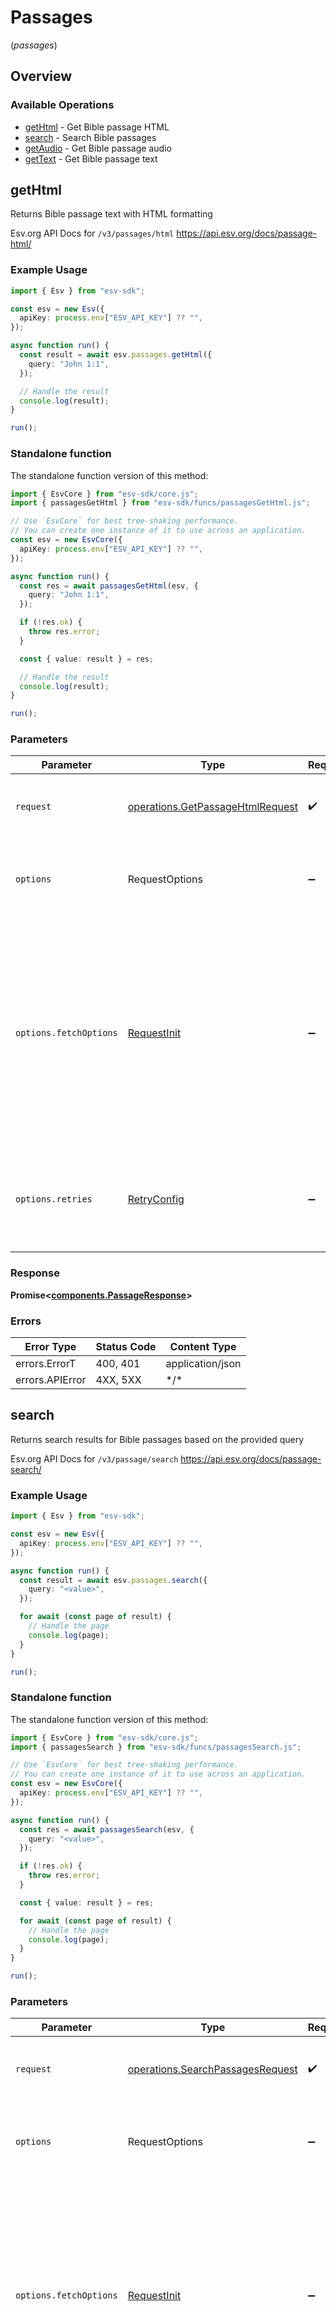 # Passages
(*passages*)

## Overview

### Available Operations

* [getHtml](#gethtml) - Get Bible passage HTML
* [search](#search) - Search Bible passages
* [getAudio](#getaudio) - Get Bible passage audio
* [getText](#gettext) - Get Bible passage text

## getHtml

Returns Bible passage text with HTML formatting

Esv.org API Docs for `/v3/passages/html`
<https://api.esv.org/docs/passage-html/>

### Example Usage

```typescript
import { Esv } from "esv-sdk";

const esv = new Esv({
  apiKey: process.env["ESV_API_KEY"] ?? "",
});

async function run() {
  const result = await esv.passages.getHtml({
    query: "John 1:1",
  });

  // Handle the result
  console.log(result);
}

run();
```

### Standalone function

The standalone function version of this method:

```typescript
import { EsvCore } from "esv-sdk/core.js";
import { passagesGetHtml } from "esv-sdk/funcs/passagesGetHtml.js";

// Use `EsvCore` for best tree-shaking performance.
// You can create one instance of it to use across an application.
const esv = new EsvCore({
  apiKey: process.env["ESV_API_KEY"] ?? "",
});

async function run() {
  const res = await passagesGetHtml(esv, {
    query: "John 1:1",
  });

  if (!res.ok) {
    throw res.error;
  }

  const { value: result } = res;

  // Handle the result
  console.log(result);
}

run();
```

### Parameters

| Parameter                                                                                                                                                                      | Type                                                                                                                                                                           | Required                                                                                                                                                                       | Description                                                                                                                                                                    |
| ------------------------------------------------------------------------------------------------------------------------------------------------------------------------------ | ------------------------------------------------------------------------------------------------------------------------------------------------------------------------------ | ------------------------------------------------------------------------------------------------------------------------------------------------------------------------------ | ------------------------------------------------------------------------------------------------------------------------------------------------------------------------------ |
| `request`                                                                                                                                                                      | [operations.GetPassageHtmlRequest](../../models/operations/getpassagehtmlrequest.md)                                                                                           | :heavy_check_mark:                                                                                                                                                             | The request object to use for the request.                                                                                                                                     |
| `options`                                                                                                                                                                      | RequestOptions                                                                                                                                                                 | :heavy_minus_sign:                                                                                                                                                             | Used to set various options for making HTTP requests.                                                                                                                          |
| `options.fetchOptions`                                                                                                                                                         | [RequestInit](https://developer.mozilla.org/en-US/docs/Web/API/Request/Request#options)                                                                                        | :heavy_minus_sign:                                                                                                                                                             | Options that are passed to the underlying HTTP request. This can be used to inject extra headers for examples. All `Request` options, except `method` and `body`, are allowed. |
| `options.retries`                                                                                                                                                              | [RetryConfig](../../lib/utils/retryconfig.md)                                                                                                                                  | :heavy_minus_sign:                                                                                                                                                             | Enables retrying HTTP requests under certain failure conditions.                                                                                                               |

### Response

**Promise\<[components.PassageResponse](../../models/components/passageresponse.md)\>**

### Errors

| Error Type       | Status Code      | Content Type     |
| ---------------- | ---------------- | ---------------- |
| errors.ErrorT    | 400, 401         | application/json |
| errors.APIError  | 4XX, 5XX         | \*/\*            |

## search

Returns search results for Bible passages based on the provided query

Esv.org API Docs for `/v3/passage/search`
<https://api.esv.org/docs/passage-search/>

### Example Usage

```typescript
import { Esv } from "esv-sdk";

const esv = new Esv({
  apiKey: process.env["ESV_API_KEY"] ?? "",
});

async function run() {
  const result = await esv.passages.search({
    query: "<value>",
  });

  for await (const page of result) {
    // Handle the page
    console.log(page);
  }
}

run();
```

### Standalone function

The standalone function version of this method:

```typescript
import { EsvCore } from "esv-sdk/core.js";
import { passagesSearch } from "esv-sdk/funcs/passagesSearch.js";

// Use `EsvCore` for best tree-shaking performance.
// You can create one instance of it to use across an application.
const esv = new EsvCore({
  apiKey: process.env["ESV_API_KEY"] ?? "",
});

async function run() {
  const res = await passagesSearch(esv, {
    query: "<value>",
  });

  if (!res.ok) {
    throw res.error;
  }

  const { value: result } = res;

  for await (const page of result) {
    // Handle the page
    console.log(page);
  }
}

run();
```

### Parameters

| Parameter                                                                                                                                                                      | Type                                                                                                                                                                           | Required                                                                                                                                                                       | Description                                                                                                                                                                    |
| ------------------------------------------------------------------------------------------------------------------------------------------------------------------------------ | ------------------------------------------------------------------------------------------------------------------------------------------------------------------------------ | ------------------------------------------------------------------------------------------------------------------------------------------------------------------------------ | ------------------------------------------------------------------------------------------------------------------------------------------------------------------------------ |
| `request`                                                                                                                                                                      | [operations.SearchPassagesRequest](../../models/operations/searchpassagesrequest.md)                                                                                           | :heavy_check_mark:                                                                                                                                                             | The request object to use for the request.                                                                                                                                     |
| `options`                                                                                                                                                                      | RequestOptions                                                                                                                                                                 | :heavy_minus_sign:                                                                                                                                                             | Used to set various options for making HTTP requests.                                                                                                                          |
| `options.fetchOptions`                                                                                                                                                         | [RequestInit](https://developer.mozilla.org/en-US/docs/Web/API/Request/Request#options)                                                                                        | :heavy_minus_sign:                                                                                                                                                             | Options that are passed to the underlying HTTP request. This can be used to inject extra headers for examples. All `Request` options, except `method` and `body`, are allowed. |
| `options.retries`                                                                                                                                                              | [RetryConfig](../../lib/utils/retryconfig.md)                                                                                                                                  | :heavy_minus_sign:                                                                                                                                                             | Enables retrying HTTP requests under certain failure conditions.                                                                                                               |

### Response

**Promise\<[operations.SearchPassagesResponse](../../models/operations/searchpassagesresponse.md)\>**

### Errors

| Error Type       | Status Code      | Content Type     |
| ---------------- | ---------------- | ---------------- |
| errors.ErrorT    | 400, 401         | application/json |
| errors.APIError  | 4XX, 5XX         | \*/\*            |

## getAudio

Returns audio file for Bible passages based on the provided query

Esv.org API Docs for `/v3/passage/audio`
<https://api.esv.org/docs/passage-audio/>

### Example Usage

```typescript
import { Esv } from "esv-sdk";

const esv = new Esv({
  apiKey: process.env["ESV_API_KEY"] ?? "",
});

async function run() {
  const result = await esv.passages.getAudio({
    query: "John 1:1",
  });

  // Handle the result
  console.log(result);
}

run();
```

### Standalone function

The standalone function version of this method:

```typescript
import { EsvCore } from "esv-sdk/core.js";
import { passagesGetAudio } from "esv-sdk/funcs/passagesGetAudio.js";

// Use `EsvCore` for best tree-shaking performance.
// You can create one instance of it to use across an application.
const esv = new EsvCore({
  apiKey: process.env["ESV_API_KEY"] ?? "",
});

async function run() {
  const res = await passagesGetAudio(esv, {
    query: "John 1:1",
  });

  if (!res.ok) {
    throw res.error;
  }

  const { value: result } = res;

  // Handle the result
  console.log(result);
}

run();
```

### Parameters

| Parameter                                                                                                                                                                      | Type                                                                                                                                                                           | Required                                                                                                                                                                       | Description                                                                                                                                                                    |
| ------------------------------------------------------------------------------------------------------------------------------------------------------------------------------ | ------------------------------------------------------------------------------------------------------------------------------------------------------------------------------ | ------------------------------------------------------------------------------------------------------------------------------------------------------------------------------ | ------------------------------------------------------------------------------------------------------------------------------------------------------------------------------ |
| `request`                                                                                                                                                                      | [operations.GetPassageAudioRequest](../../models/operations/getpassageaudiorequest.md)                                                                                         | :heavy_check_mark:                                                                                                                                                             | The request object to use for the request.                                                                                                                                     |
| `options`                                                                                                                                                                      | RequestOptions                                                                                                                                                                 | :heavy_minus_sign:                                                                                                                                                             | Used to set various options for making HTTP requests.                                                                                                                          |
| `options.fetchOptions`                                                                                                                                                         | [RequestInit](https://developer.mozilla.org/en-US/docs/Web/API/Request/Request#options)                                                                                        | :heavy_minus_sign:                                                                                                                                                             | Options that are passed to the underlying HTTP request. This can be used to inject extra headers for examples. All `Request` options, except `method` and `body`, are allowed. |
| `options.retries`                                                                                                                                                              | [RetryConfig](../../lib/utils/retryconfig.md)                                                                                                                                  | :heavy_minus_sign:                                                                                                                                                             | Enables retrying HTTP requests under certain failure conditions.                                                                                                               |

### Response

**Promise\<[ReadableStream<Uint8Array>](../../models/.md)\>**

### Errors

| Error Type       | Status Code      | Content Type     |
| ---------------- | ---------------- | ---------------- |
| errors.ErrorT    | 400, 401         | application/json |
| errors.APIError  | 4XX, 5XX         | \*/\*            |

## getText

Returns Bible passage text based on the provided query parameters

Esv.org API Docs for `/v3/passages/text`
<https://api.esv.org/docs/passage-text/>

### Example Usage

```typescript
import { Esv } from "esv-sdk";

const esv = new Esv({
  apiKey: process.env["ESV_API_KEY"] ?? "",
});

async function run() {
  const result = await esv.passages.getText({
    query: "John 1:1",
  });

  // Handle the result
  console.log(result);
}

run();
```

### Standalone function

The standalone function version of this method:

```typescript
import { EsvCore } from "esv-sdk/core.js";
import { passagesGetText } from "esv-sdk/funcs/passagesGetText.js";

// Use `EsvCore` for best tree-shaking performance.
// You can create one instance of it to use across an application.
const esv = new EsvCore({
  apiKey: process.env["ESV_API_KEY"] ?? "",
});

async function run() {
  const res = await passagesGetText(esv, {
    query: "John 1:1",
  });

  if (!res.ok) {
    throw res.error;
  }

  const { value: result } = res;

  // Handle the result
  console.log(result);
}

run();
```

### Parameters

| Parameter                                                                                                                                                                      | Type                                                                                                                                                                           | Required                                                                                                                                                                       | Description                                                                                                                                                                    |
| ------------------------------------------------------------------------------------------------------------------------------------------------------------------------------ | ------------------------------------------------------------------------------------------------------------------------------------------------------------------------------ | ------------------------------------------------------------------------------------------------------------------------------------------------------------------------------ | ------------------------------------------------------------------------------------------------------------------------------------------------------------------------------ |
| `request`                                                                                                                                                                      | [operations.GetPassageTextRequest](../../models/operations/getpassagetextrequest.md)                                                                                           | :heavy_check_mark:                                                                                                                                                             | The request object to use for the request.                                                                                                                                     |
| `options`                                                                                                                                                                      | RequestOptions                                                                                                                                                                 | :heavy_minus_sign:                                                                                                                                                             | Used to set various options for making HTTP requests.                                                                                                                          |
| `options.fetchOptions`                                                                                                                                                         | [RequestInit](https://developer.mozilla.org/en-US/docs/Web/API/Request/Request#options)                                                                                        | :heavy_minus_sign:                                                                                                                                                             | Options that are passed to the underlying HTTP request. This can be used to inject extra headers for examples. All `Request` options, except `method` and `body`, are allowed. |
| `options.retries`                                                                                                                                                              | [RetryConfig](../../lib/utils/retryconfig.md)                                                                                                                                  | :heavy_minus_sign:                                                                                                                                                             | Enables retrying HTTP requests under certain failure conditions.                                                                                                               |

### Response

**Promise\<[components.PassageResponse](../../models/components/passageresponse.md)\>**

### Errors

| Error Type       | Status Code      | Content Type     |
| ---------------- | ---------------- | ---------------- |
| errors.ErrorT    | 400, 401         | application/json |
| errors.APIError  | 4XX, 5XX         | \*/\*            |